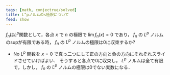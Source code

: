 ```yaml
---
tags: [math, conjectrue/solved]
title: L^pノルムのs極限について
feed: show
---
```

$f_n$は$L^p$関数として，各点 $x$ で $n$ の極限で $\lim f_n(x)=0$ であり， $f_n$ の $L^p$ ノルムのsupが有限である時， $f_n$ の $L^p$ ノルムの極限は0に収束するか?

- No
$L^p$ 関数を $x=0$ で真っ二つにして正の方向と負の方向にそれぞれスライドさせていけばよい．
そうすると各点で0に収束し， $L^p$ ノルムは全て有限で，しかし， $f_n$ の $L^p$ ノルムの極限は0でない実数になる．
